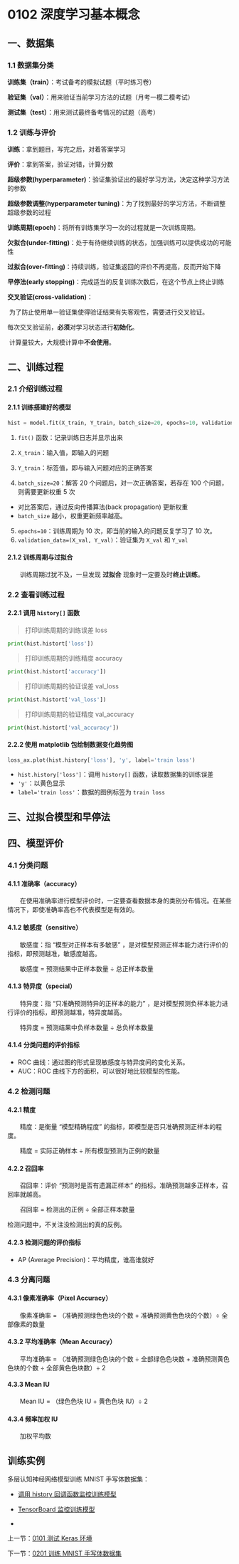 # 0102 深度学习基本概念



## 一、数据集

### 1.1 数据集分类

**训练集（train）**：考试备考的模拟试题（平时练习卷）

**验证集（val）**：用来验证当前学习方法的试题（月考一模二模考试）

**测试集（test）**：用来测试最终备考情况的试题（高考）



### 1.2 训练与评价

**训练**：拿到题目，写完之后，对着答案学习

**评价**：拿到答案，验证对错，计算分数



**超级参数(hyperparameter)**：验证集验证出的最好学习方法，决定这种学习方法的参数

**超级参数调整(hyperparameter tuning)**：为了找到最好的学习方法，不断调整超级参数的过程



**训练周期(epoch)**：将所有训练集学习一次的过程就是一次训练周期。

**欠拟合(under-fitting)**：处于有待继续训练的状态，加强训练可以提供成功的可能性

**过拟合(over-fitting)**：持续训练，验证集返回的评价不再提高，反而开始下降

**早停法(early stopping)**：完成适当的反复训练次数后，在这个节点上终止训练



**交叉验证(cross-validation)**：

​		为了防止使用单一验证集使得验证结果有失客观性，需要进行交叉验证。

​		每次交叉验证前，**必须**对学习状态进行**初始化**。

​		计算量较大，大规模计算中**不会使用**。



## 二、训练过程

### 2.1 介绍训练过程

#### 2.1.1 训练搭建好的模型

```python
hist = model.fit(X_train, Y_train, batch_size=20, epochs=10, validation_data=(X_val, Y_val))
```

1. `fit()` 函数：记录训练日志并显示出来

2. `X_train`：输入值，即输入的问题

3. `Y_train`：标签值，即与输入问题对应的正确答案

4. `batch_size=20`：解答 20 个问题后，对一次正确答案，若存在 100 个问题，则需要更新权重 5 次

- 对比答案后，通过反向传播算法(back propagation) 更新权重
- `batch_size` 越小，权重更新频率越高。

5. `epochs=10`：训练周期为 10 次，即当前的输入的问题反复学习了 10 次。
6. `validation_data=(X_val, Y_val)`：验证集为 `X_val` 和 `Y_val`

#### 2.1.2 训练周期与过拟合

&emsp;&emsp;训练周期过犹不及，一旦发现 **过拟合** 现象时一定要及时**终止训练**。

### 2.2 查看训练过程

#### 2.2.1 调用 `history[]` 函数

> 打印训练周期的训练误差 loss

```python
print(hist.histort['loss'])
```

> 打印训练周期的训练精度 accuracy

```python
print(hist.histort['accuracy'])
```

> 打印训练周期的验证误差 val_loss

```python
print(hist.histort['val_loss'])
```

> 打印训练周期的验证精度 val_accuracy

```python
print(hist.histort['val_accuracy'])
```

#### 2.2.2 使用 matplotlib 包绘制数据变化趋势图

```python
loss_ax.plot(hist.history['loss'], 'y', label='train loss')
```

- `hist.history['loss']`：调用 `history[]` 函数，读取数据集的训练误差
- `'y'`：以黄色显示
- `label='train loss'`：数据的图例标签为 `train loss`

## 三、过拟合模型和早停法



## 四、模型评价

### 4.1 分类问题

#### 4.1.1 准确率（accuracy）

&emsp;&emsp;在使用准确率进行模型评价时，一定要查看数据本身的类别分布情况。在某些情况下，即使准确率高也不代表模型是有效的。

#### 4.1.2 敏感度（sensitive）

&emsp;&emsp;敏感度：指 “模型对正样本有多敏感” ，是对模型预测正样本能力进行评价的指标，即预测越准，敏感度越高。

&emsp;&emsp;敏感度 = 预测结果中正样本数量 ÷ 总正样本数量

#### 4.1.3 特异度（special）

&emsp;&emsp;特异度：指 “只准确预测特异的正样本的能力” ，是对模型预测负样本能力进行评价的指标，即预测越准，特异度越高。

&emsp;&emsp;特异度 = 预测结果中负样本数量 ÷ 总负样本数量

#### 4.1.4 分类问题的评价指标

- ROC 曲线：通过图的形式呈现敏感度与特异度间的变化关系。
- AUC：ROC 曲线下方的面积，可以很好地比较模型的性能。

### 4.2 检测问题

#### 4.2.1 精度

&emsp;&emsp;精度：是衡量 “模型精确程度” 的指标，即模型是否只准确预测正样本的程度。

&emsp;&emsp;精度 = 实际正确样本 ÷ 所有模型预测为正例的数量

#### 4.2.2 召回率

&emsp;&emsp;召回率：评价 “预测时是否有遗漏正样本” 的指标。准确预测越多正样本，召回率就越高。

&emsp;&emsp;召回率 = 检测出的正例 ÷ 全部正样本数量

检测问题中，不关注没检测出的真的反例。

#### 4.2.3 检测问题的评价指标

- AP (Average Precision)：平均精度，谁高谁就好

### 4.3 分离问题

#### 4.3.1 像素准确率（Pixel Accuracy）

&emsp;&emsp;像素准确率 = （准确预测绿色色块的个数 + 准确预测黄色色块的个数）÷ 全部像素的数量

#### 4.3.2 平均准确率（Mean Accuracy）

&emsp;&emsp;平均准确率 = （准确预测绿色色块的个数 ÷ 全部绿色色块数 + 准确预测黄色色块的个数 ÷ 全部黄色色块数）÷ 2

#### 4.3.3 Mean IU

&emsp;&emsp;Mean IU = （绿色色块 IU + 黄色色块 IU）÷ 2

#### 4.3.4  频率加权 IU

&emsp;&emsp;加权平均数

## 训练实例

多层认知神经网络模型训练 MNIST 手写体数据集：

- [调用 history 回调函数监控训练模型](../02/0201训练MNIST手写体数据集.md)

- [TensorBoard 监控训练模型](../02/0202TensorBoard监控模型.md)
- 



上一节：[0101 测试 Keras 环境](./0101测试Keras环境.md)

下一节：[0201 训练 MNIST 手写体数据集](../02/0201训练MNIST手写体数据集.md)
